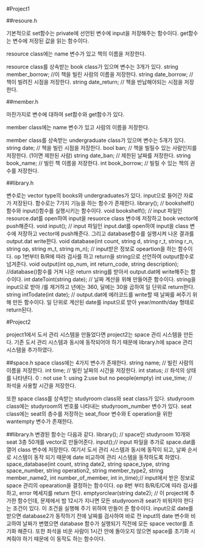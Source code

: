#Project1

##resoure.h

기본적으로 set함수는 private에 선언된 변수에 input을 저장해주는 함수이다.
get함수는 변수에 저장된 값을 읽는 함수이다.

resource class에는 name 변수가 있고 책의 이름을 저장한다.

resource class를 상속받는 book class가 있으며 변수는 3개가 있다.
	string member_borrow; //이 책을 빌린 사람의 이름을 저장한다.
	string date_borrow; // 책이 빌려진 시점을 저장한다.
	string date_return; // 책을 반납해야되는 시점을 저장한다.

##member.h

마찬가지로 변수에 대하여 set함수와 get함수가 있다.

member class에는 name 변수가 있고 사람의 이름을 저장한다.

member class를 상속받는 undergraduate class가 있으며 변수는 5개가 있다.
	string date;	// 책을 빌린 시점을 저장한다.
	bool ban;	// 책을 빌릴수 있는 사람인지를 저장한다. (1이면 제한된 사람)
	string date_ban; // 제한된 날짜를 저장한다.
	string book_name; // 빌린 책 이름을 저장한다.
	int book_borrow; // 빌릴 수 있는 책의 권수를 저장한다.

##library.h

변수로는 vector type의 books와 undergraduates가 있다. input으로 들어간 자료가 저장된다.
함수로는 7가지 기능을 하는 함수가 존재한다.
	library(); // bookshelf()함수와 input()함수를 실행시키는 함수이다.
	void bookshelf(); // input 파일인 resource.dat를 open하여 input을 resuorce class 변수에 저장하고 book vector에 push해준다.
	void input(); // input 파일인 input.dat를 open하여 input을 class 변수에 저장하고 vector에 push해준다. 그리고 database함수를 실행시켜 나온 결과를 output.dat write한다.
	void database(int count, string d, string r_t, string r_n, string op, string m_t, string m_n); // input받은 정보로 opeartion을 하는 함수이다. op 1번부터 B/R에 따라 검사를 하고 return을 string으로 선언하여 output함수로 넘겨준다.
	void output(int op_num, int return_code, string description); //database()함수를 거쳐 나온 return string를 받아서 output.dat에 write해주는 함수이다.
	int dateToint(string date); // 날짜 계산을 위해 만들어준 함수이다. string을 input으로 받아 /를 제거하고 년에는 360, 달에는 30을 곱하여 일 단위로 return한다.
	string intTodate(int date); // output.dat에 에러코드를 write할 때 날짜를 써주기 위해 만든 함수이다. 일 단위로 계산된 date를 input으로 받아 year/month/day 형태로 return된다.


#Project2

project1에서 도서 관리 시스템을 만들었다면 project2는 space 관리 시스템을 만든다.
기존 도서 관리 시스템과 동시에 동작되어야 하기 때문에 library.h에 space 관리 시스템을 추가하였다.

##space.h
space class에는 4가지 변수가 존재한다.
	string name;	// 빌린 사람의 이름을 저장한다.
	int time;	// 빌린 날짜의 시간을 저장한다.
	int status;	// 좌석의 상태를 나타낸다. 0 : not use  1: using   2:use but no people(empty)
	int use_time; 	// 좌석을 사용할 시간을 저장한다.

또한 space class를 상속받는 studyroom class와 seat class가 있다.
studyroom class에는 studyroom의 번호를 나타내는 studyroom_number 변수가 있다.
seat class에는 seat의 층수를 저장하는 seat_floor 변수와 E operation을 위한 wantempty 변수가 존재한다.

##library.h
변경된 함수는 다음과 같다.
	library(); // space인 studyroom 10개와 seat 3층 50개를 vector로 만들어준다. 
	input();// input 파일을 추가로 space.dat를 열어 class 변수에 저장한다. 여기서 도서 관리 시스템과 동시에 동작이 되고, 날짜 순서로 시스템이 동작 되기 때문에 date 비교하여 관리 시스템을 동작하도록 하였다.
	space_database(int count, string date2, string space_type, string space_number, string operation2, string member_type2, string member_name2, int number_of_member, int in_time);// input에서 받은 정보로 space 관리의 opearation을 결정하는 함수이다. op 8번 부터 B/R/E/C에 따라 검사를 하고, error 메세지를 return 한다. 
	emptyorclear(string date2); // 이 project에 추가한 함수인데, 문제에서 밤 12시가 지나면 모든 studyroom과 seat가 비워저야 한다는 조건이 있다. 이 조건을 실행해 주기 위하여 만들어 준 함수이다. input으로 date를 받으면 database2가 동작하기 전에 날짜를 검사하여 바로 전 input의 date 변수와 비교하여 날짜가 변했으면 database 함수가 실행되기 직전에 모든 space vector를 초기화 해준다. 또한 좌석을 비운 사람이 1시간 안에 돌아오지 않으면 space를 초기화 시켜줘야 하기 때문에 이 동작도 하는 함수이다.


